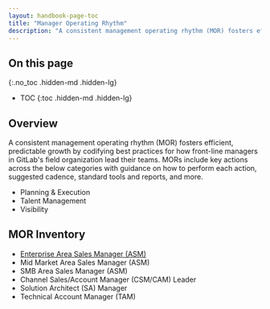 ```yaml
---
layout: handbook-page-toc
title: "Manager Operating Rhythm"
description: "A consistent management operating rhythm (MOR) fosters efficient, predictable growth by codifying best practices for how front-line managers in GitLab's field organization lead their teams"
---
```


## On this page
{:.no_toc .hidden-md .hidden-lg}

- TOC
{:toc .hidden-md .hidden-lg}


## Overview
A consistent management operating rhythm (MOR) fosters efficient, predictable growth by codifying best practices for how front-line managers in GitLab's field organization lead their teams. MORs include key actions across the below categories with guidance on how to perform each action, suggested cadence, standard tools and reports, and more.
- Planning & Execution
- Talent Management
- Visibility

## MOR Inventory
- [Enterprise Area Sales Manager (ASM)](/handbook/sales/field-operations/field-enablement/manager-operating-rhythm/ent-asm-mor/)
- Mid Market Area Sales Manager (ASM)
- SMB Area Sales Manager (ASM)
- Channel Sales/Account Manager (CSM/CAM) Leader
- Solution Architect (SA) Manager
- Technical Account Manager (TAM)
